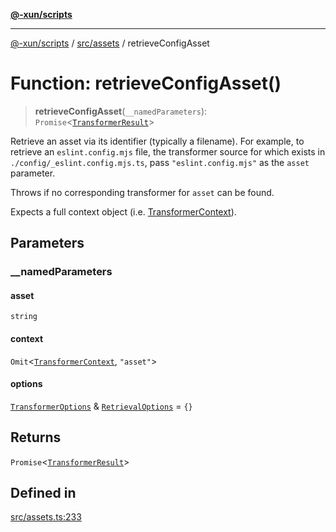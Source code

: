 [**@-xun/scripts**](../../../README.md)

***

[@-xun/scripts](../../../README.md) / [src/assets](../README.md) / retrieveConfigAsset

# Function: retrieveConfigAsset()

> **retrieveConfigAsset**(`__namedParameters`): `Promise`\<[`TransformerResult`](../type-aliases/TransformerResult.md)\>

Retrieve an asset via its identifier (typically a filename). For example, to
retrieve an `eslint.config.mjs` file, the transformer source for which exists
in `./config/_eslint.config.mjs.ts`, pass `"eslint.config.mjs"` as the
`asset` parameter.

Throws if no corresponding transformer for `asset` can be found.

Expects a full context object (i.e. [TransformerContext](../type-aliases/TransformerContext.md)).

## Parameters

### \_\_namedParameters

#### asset

`string`

#### context

`Omit`\<[`TransformerContext`](../type-aliases/TransformerContext.md), `"asset"`\>

#### options

[`TransformerOptions`](../type-aliases/TransformerOptions.md) & [`RetrievalOptions`](../type-aliases/RetrievalOptions.md) = `{}`

## Returns

`Promise`\<[`TransformerResult`](../type-aliases/TransformerResult.md)\>

## Defined in

[src/assets.ts:233](https://github.com/Xunnamius/xscripts/blob/2521de366121a50ffeca631b4ec62db9c60657e5/src/assets.ts#L233)
